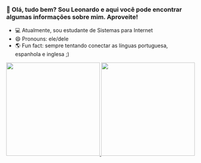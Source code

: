 ### 👋 Olá, tudo bem? Sou Leonardo e aqui você pode encontrar algumas informações sobre mim. Aproveite!

- 💻 Atualmente, sou estudante de Sistemas para Internet
- 😄 Pronouns: ele/dele
- 🌎 Fun fact: sempre tentando conectar as línguas portuguesa, espanhola e inglesa ;)

<a href="https://github.com/leonardonps">
  <img height="250cm" src="https://github-readme-stats.vercel.app/api?username=leonardonps&theme=tokyonight" />
  <img height="250cm" src="https://github-readme-stats.vercel.app/api/top-langs/?username=leonardonps&layout-compact&langs_count=16&theme=tokyonight" />
</a>


<!-- - 🔭 I’m currently working on ...
- 🌱 I’m currently learning ...
- 👯 I’m looking to collaborate on ...
- 🤔 I’m looking for help with ...
- 💬 Ask me about ... -->

